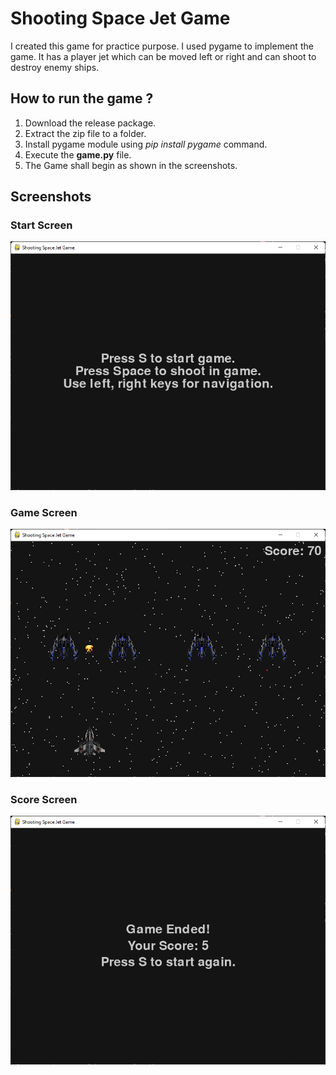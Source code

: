 # Shooting Space Jet Game
I created this game for practice purpose. I used pygame to implement the game. It has a player jet which can be moved left or right and can shoot to destroy enemy ships.

## How to run the game ?
1. Download the release package.
2. Extract the zip file to a folder.
3. Install pygame module using *pip install pygame* command.
4. Execute the **game.py** file.
5. The Game shall begin as shown in the screenshots.

## Screenshots

### Start Screen
![](./screenshots/1.png)

### Game Screen
![](./screenshots/2.png)

### Score Screen
![](./screenshots/3.png)
